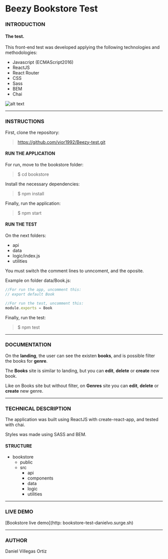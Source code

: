 # Beezy Bookstore Test

### **INTRODUCTION**

####  **The test.**

This front-end test was developed applying the following technologies and methodologies:

+ Javascript (ECMAScript2016)
+ ReactJS
+ React Router 
+ CSS
+ Sass
+ BEM
+ Chai

![alt text](https://davidmles.com/wp-content/uploads/2017/02/html-css-js-768x427.png "technologies")

---

### **INSTRUCTIONS**

First, clone the repository:

> https://github.com/vior1992/Beezy-test.git

#### **RUN THE APPLICATION**

For run, move to the bookstore folder:

> $ cd bookstore

Install the necessary dependencies:

> $ npm install

Finally, run the application:

> $ npm start

#### **RUN THE TEST**

On the next folders:

+ api
+ data
+ logic/index.js
+ utilities

You must switch the comment lines to unncoment, and the oposite.

Example on folder data/Book.js:
```javascript
//For run the app, uncomment this:
// export default Book

//For run the test, uncomment this:
module.exports = Book
```

Finally, run the test:

> $ npm test

---

### **DOCUMENTATION**

On the **landing**, the user can see the existen **books**, and is possible filter the books for **genre**.

The **Books** site is similar to landing, but you can **edit**, **delete** or **create** new book.

Like on Books site but without filter, on **Genres** site you can **edit**, **delete** or **create** new genre.

---

### **TECHNICAL DESCRIPTION**

The application was built using ReactJS with create-react-app, and tested with chai. 

Styles was made using SASS and BEM.

#### **STRUCTURE**

+ bookstore
    + public
    + src
        + api
        + components
        + data
        + logic
        + utilities

---

### **LIVE DEMO**

[Bookstore live demo](http: bookstore-test-danielvo.surge.sh)

---

### **AUTHOR**
Daniel Villegas Ortiz
